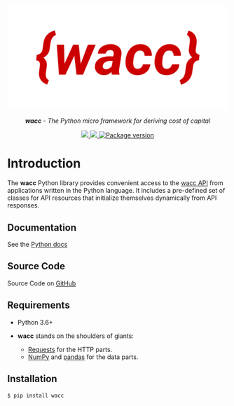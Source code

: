 <p align="center">
  <a href="https://github.com/pax1a/wacc"><img src="https://github.com/pax1a/wacc/blob/main/docs/img/wacc-logo-nbg-wd.png" alt="wacc"></a>
</p>
<p align="center">
  <em><b>wacc</b> - The Python micro framework for deriving cost of capital</em>
</p>
<p align="center">
      <a href="https://travis-ci.com/pax1a/wacc">
        <img src="https://travis-ci.com/pax1a/wacc.svg?branch=main"/>
      </a>
      <a href="https://codecov.io/gh/pax1a/wacc">
        <img src="https://codecov.io/gh/pax1a/wacc/branch/main/graph/badge.svg?token=6CVZ1XENIV"/>
      </a>
      <a href="https://pypi.org/project/wacc" target="_blank">
        <img src="https://img.shields.io/pypi/v/wacc?color=%2334D058&label=pypi%20package" alt="Package version">
      </a>
</p>

# Introduction

The **wacc** Python library provides convenient access to the <a href="https://api.wacc.io" target="_blank">wacc API</a> from applications written in the Python language. It includes a pre-defined set of classes for API resources that initialize themselves dynamically from API responses.


## Documentation

See the <a href="https://py.wacc.io" target="_blank">Python docs</a>

## Source Code

Source Code on <a href="https://github.com/pax1a/wacc" target="_blank">GitHub</a>


## Requirements

* Python 3.6+

* **wacc** stands on the shoulders of giants:

  - <a href="https://github.com/psf/requests" class="external-link" target="_blank">Requests</a> for the HTTP parts.
  - <a href="https://numpy.org/" class="external-link" target="_blank">NumPy</a> and <a href="https://pandas.pydata.org/" class="external-link" target="_blank">pandas</a> for the data parts.

## Installation


```console
$ pip install wacc
```
